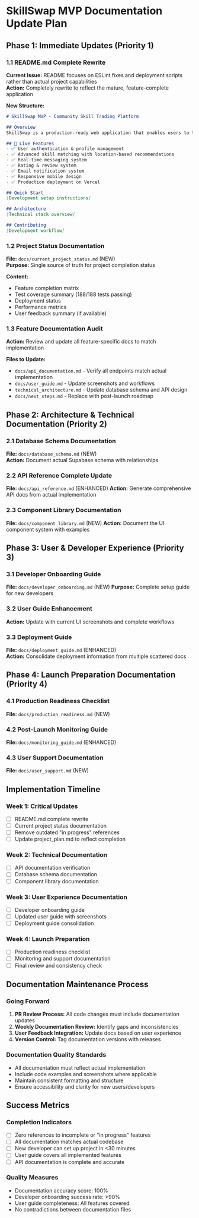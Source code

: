 # SkillSwap MVP Documentation Update Plan

## Phase 1: Immediate Updates (Priority 1)

### 1.1 README.md Complete Rewrite
**Current Issue:** README focuses on ESLint fixes and deployment scripts rather than actual project capabilities  
**Action:** Completely rewrite to reflect the mature, feature-complete application

**New Structure:**
```markdown
# SkillSwap MVP - Community Skill Trading Platform

## Overview
SkillSwap is a production-ready web application that enables users to trade skills and services within their local communities. Users can offer their expertise in exchange for learning new skills, creating a vibrant barter-based learning ecosystem.

## 🚀 Live Features
- ✅ User authentication & profile management
- ✅ Advanced skill matching with location-based recommendations  
- ✅ Real-time messaging system
- ✅ Rating & review system
- ✅ Email notification system
- ✅ Responsive mobile design
- ✅ Production deployment on Vercel

## Quick Start
[Development setup instructions]

## Architecture
[Technical stack overview]

## Contributing
[Development workflow]
```

### 1.2 Project Status Documentation
**File:** `docs/current_project_status.md` (NEW)  
**Purpose:** Single source of truth for project completion status

**Content:**
- Feature completion matrix
- Test coverage summary (188/188 tests passing)
- Deployment status
- Performance metrics
- User feedback summary (if available)

### 1.3 Feature Documentation Audit
**Action:** Review and update all feature-specific docs to match implementation

**Files to Update:**
- `docs/api_documentation.md` - Verify all endpoints match actual implementation
- `docs/user_guide.md` - Update screenshots and workflows
- `technical_architecture.md` - Update database schema and API design
- `docs/next_steps.md` - Replace with post-launch roadmap

## Phase 2: Architecture & Technical Documentation (Priority 2)

### 2.1 Database Schema Documentation
**File:** `docs/database_schema.md` (NEW)  
**Action:** Document actual Supabase schema with relationships

### 2.2 API Reference Complete Update
**File:** `docs/api_reference.md` (ENHANCED)
**Action:** Generate comprehensive API docs from actual implementation

### 2.3 Component Library Documentation  
**File:** `docs/component_library.md` (NEW)
**Action:** Document the UI component system with examples

## Phase 3: User & Developer Experience (Priority 3)

### 3.1 Developer Onboarding Guide
**File:** `docs/developer_onboarding.md` (NEW)
**Purpose:** Complete setup guide for new developers

### 3.2 User Guide Enhancement
**Action:** Update with current UI screenshots and complete workflows

### 3.3 Deployment Guide
**File:** `docs/deployment_guide.md` (ENHANCED)  
**Action:** Consolidate deployment information from multiple scattered docs

## Phase 4: Launch Preparation Documentation (Priority 4)

### 4.1 Production Readiness Checklist
**File:** `docs/production_readiness.md` (NEW)

### 4.2 Post-Launch Monitoring Guide  
**File:** `docs/monitoring_guide.md` (ENHANCED)

### 4.3 User Support Documentation
**File:** `docs/user_support.md` (NEW)

## Implementation Timeline

### Week 1: Critical Updates
- [ ] README.md complete rewrite
- [ ] Current project status documentation
- [ ] Remove outdated "in progress" references
- [ ] Update project_plan.md to reflect completion

### Week 2: Technical Documentation  
- [ ] API documentation verification
- [ ] Database schema documentation
- [ ] Component library documentation

### Week 3: User Experience Documentation
- [ ] Developer onboarding guide
- [ ] Updated user guide with screenshots
- [ ] Deployment guide consolidation

### Week 4: Launch Preparation
- [ ] Production readiness checklist
- [ ] Monitoring and support documentation
- [ ] Final review and consistency check

## Documentation Maintenance Process

### Going Forward
1. **PR Review Process:** All code changes must include documentation updates
2. **Weekly Documentation Review:** Identify gaps and inconsistencies
3. **User Feedback Integration:** Update docs based on user experience
4. **Version Control:** Tag documentation versions with releases

### Documentation Quality Standards
- All documentation must reflect actual implementation
- Include code examples and screenshots where applicable
- Maintain consistent formatting and structure
- Ensure accessibility and clarity for new users/developers

## Success Metrics

### Completion Indicators
- [ ] Zero references to incomplete or "in progress" features  
- [ ] All documentation matches actual codebase
- [ ] New developer can set up project in <30 minutes
- [ ] User guide covers all implemented features
- [ ] API documentation is complete and accurate

### Quality Measures
- Documentation accuracy score: 100%
- Developer onboarding success rate: >90%
- User guide completeness: All features covered
- No contradictions between documentation files
